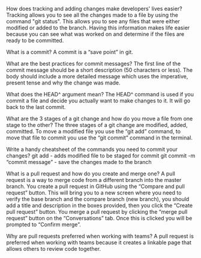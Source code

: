 How does tracking and adding changes make developers' lives easier?
 Tracking allows you to see all the changes made to a file by using the command "git status". This allows you to see any files that were either modified or added to the branch. Having this information makes life easier because you can see what was worked on and determine if the files are ready to be committed. 

What is a commit?
 A commit is a “save point” in git.

What are the best practices for commit messages?
 The first line of the commit message should be a short description (50 characters or less).
 The body should include a more detailed message which uses the imperative, present tense and why the change was made.

What does the HEAD^ argument mean?
 The HEAD^ command is used if you commit a file and decide you actually want to make changes to it. It will go back to the last commit.

What are the 3 stages of a git change and how do you move a file from one stage to the other?
 The three stages of a git change are modified, added, committed. To move a modified file you use the “git add” command, to move that file to commit you use the “git commit” command in the terminal. 

Write a handy cheatsheet of the commands you need to commit your changes?
  git add - adds modified file to be staged for commit
  git commit -m “commit message” - save the changes made to the branch  

What is a pull request and how do you create and merge one?
  A pull request is a way to merge code from a different branch into the master branch. You create a pull request in GitHub using the “Compare and pull request” button. This will bring you to a new screen where you need to verify the base branch and the compare branch (new branch), you should add a title and description in the boxes provided, then you click the “Create pull request” button. You merge a pull request by clicking the “merge pull request” button on the “Conversations” tab. Once this is clicked you will be prompted to “Confirm merge”.

Why are pull requests preferred when working with teams?
  A pull request is preferred when working with teams because it creates a linkable page that allows others to review code together.